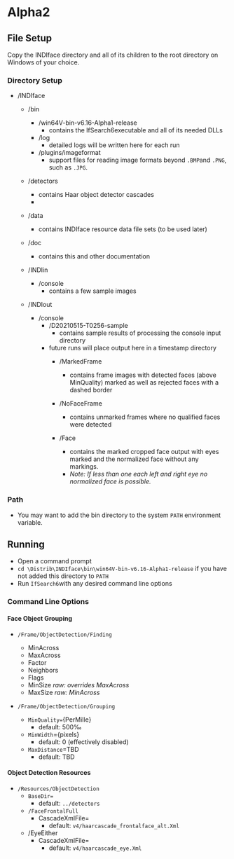 # Alpha2

## File Setup

Copy the INDIface directory and all of its children to the root directory on Windows of your choice.

### Directory Setup

* /INDIface
  * /bin
    * /win64V-bin-v6.16-Alpha1-release
      * contains the IfSearch6executable and all of its needed DLLs
    * /log
      * detailed logs will be written here for each run
    * /plugins/imageformat
      * support files for reading image formats beyond `.BMP`and `.PNG`, such as `.JPG`.
    
  * /detectors
    * contains Haar object detector cascades
    * 
    
  * /data

    * contains INDIface resource data file sets (to be used later)

  * /doc
    * contains this and other documentation
  * /INDIin
    * /console
      * contains a few sample images
  * /INDIout
    * /console
      * /D20210515-T0256-sample
        * contains sample results of processing the console input directory
      * future runs will place output here in a timestamp directory
        * /MarkedFrame
          * contains frame images with detected faces (above MinQuality) marked as well as rejected faces with a dashed border
        * /NoFaceFrame
          * contains unmarked frames where no qualified faces were detected

        * /Face
          * contains the marked cropped face output with eyes marked and the normalized face without any markings.
          * _Note: If less than one each left and right eye no normalized face is possible._

### Path

* You may want to add the bin directory to the system `PATH` environment variable.

## Running
* Open a command prompt
* `cd \Distrib\INDIface\bin\win64V-bin-v6.16-Alpha1-release` if you have not added this directory to `PATH`
* Run `IfSearch6`with any desired command line options

### Command Line Options

#### Face Object Grouping

* `/Frame/ObjectDetection/Finding`

  * MinAcross
  * MaxAcross

  - Factor
  - Neighbors
  - Flags
  - MinSize _raw: overrides MaxAcross_
  - MaxSize _raw: MinAcross_

* `/Frame/ObjectDetection/Grouping`
  
  * `MinQuality=`{PerMille}
    * default: 500&permil;
  * `MinWidth`={pixels}
    * default: 0 (effectively disabled)
  * `MaxDistance`=TBD
    * default: TBD

#### Object Detection Resources

* `/Resources/ObjectDetection`
  * `BaseDir=` 
    * default: `../detectors`
  * `/FaceFrontalFull`
    * CascadeXmlFile=
      * default: `v4/haarcascade_frontalface_alt.Xml`
  * /EyeEither
    * CascadeXmlFile=
      * default: `v4/haarcascade_eye.Xml`



